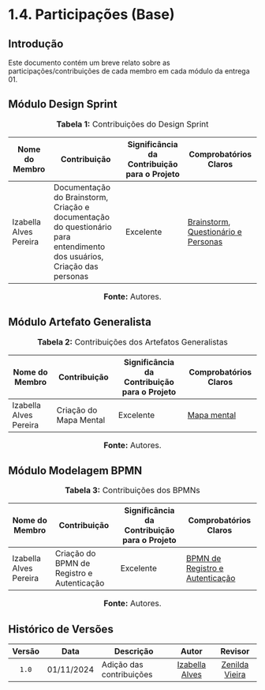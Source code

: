 # 1.4. Participações (Base)

## Introdução

Este documento contém um breve relato sobre as participações/contribuições de cada membro em cada módulo da entrega 01.

## Módulo Design Sprint

<div align="center">
    <font size="3">
        <p style="text-align: center"><b>Tabela 1:</b> Contribuições do Design Sprint</p>
    </font>
</div>

| Nome do Membro     | Contribuição                             | Significância da Contribuição para o Projeto | Comprobatórios Claros                        |
|--------------------|------------------------------------------|---------------------------------------------|-------------------------------------------------------|
| Izabella Alves Pereira     | Documentação do Brainstorm, <br> Criação e documentação do questionário para entendimento dos usuários, <br> Criação das personas    | Excelente                                  | [Brainstorm](https://unbarqdsw2024-2.github.io/2024.2_G10_Recomendacao_Entrega_01/#/Base/1.1.DesignSprint?id=brainstorm), [Questionário e Personas](https://unbarqdsw2024-2.github.io/2024.2_G10_Recomendacao_Entrega_01/#/Base/1.1.DesignSprint?id=quem-s%c3%a3o-os-usu%c3%a1rios)|

<div align="center">
    <font size="3">
        <p style="text-align: center"><b>Fonte:</b> Autores.</p>
    </font>
</div>


## Módulo Artefato Generalista 

<div align="center">
    <font size="3">
        <p style="text-align: center"><b>Tabela 2:</b> Contribuições dos Artefatos Generalistas</p>
    </font>
</div>

| Nome do Membro     | Contribuição                             | Significância da Contribuição para o Projeto | Comprobatórios Claros                        |
|--------------------|------------------------------------------|---------------------------------------------|-------------------------------------------------------|
| Izabella Alves Pereira     | Criação do Mapa Mental    | Excelente                                  | [Mapa mental](https://unbarqdsw2024-2.github.io/2024.2_G10_Recomendacao_Entrega_01/#/Base/1.2.ArtefatoGeneralista?id=mapa-mental)|

<div align="center">
    <font size="3">
        <p style="text-align: center"><b>Fonte:</b> Autores.</p>
    </font>
</div>


## Módulo Modelagem BPMN 

<div align="center">
    <font size="3">
        <p style="text-align: center"><b>Tabela 3:</b> Contribuições dos BPMNs</p>
    </font>
</div>

| Nome do Membro     | Contribuição                             | Significância da Contribuição para o Projeto | Comprobatórios Claros                        |
|--------------------|------------------------------------------|---------------------------------------------|-------------------------------------------------------|
| Izabella Alves Pereira     | Criação do BPMN de Registro e Autenticação    | Excelente                                  | [BPMN de Registro e Autenticação](https://unbarqdsw2024-2.github.io/2024.2_G10_Recomendacao_Entrega_01/#/Base/1.3.ModelagemBPMN?id=registro-e-autenticação)|

<div align="center">
    <font size="3">
        <p style="text-align: center"><b>Fonte:</b> Autores.</p>
    </font>
</div>

## Histórico de Versões

|Versão|Data|Descrição|Autor|Revisor|
|:----:|----|---------|:-----:|:-------:|
|`1.0`|01/11/2024|Adição das contribuições|[Izabella Alves](https://github.com/izabellaalves)|[Zenilda Vieira](https://github.com/ZenildaVieira)|

